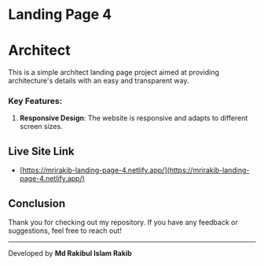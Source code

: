 # Landing Page 4

# Architect

This is a simple architect landing page project aimed at providing architecture's details with an easy and transparent way.

### Key Features:

1. **Responsive Design**: The website is responsive and adapts to different screen sizes.

## Live Site Link

- [https://mrirakib-landing-page-4.netlify.app/](https://mrirakib-landing-page-4.netlify.app/)

## Conclusion

Thank you for checking out my repository. If you have any feedback or suggestions, feel free to reach out!

---

Developed by **Md Rakibul Islam Rakib**

